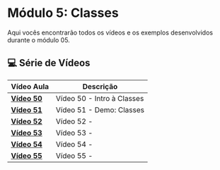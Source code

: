 # Módulo 5: Classes

Aqui vocês encontrarão todos os vídeos e os exemplos desenvolvidos durante o módulo 05.

## 💻 Série de Vídeos

| Vídeo Aula | Descrição |
|---|---|
| **[Vídeo 50](https://youtu.be/7W3PNpoCB40)** | Vídeo 50 - Intro à Classes |
| **[Vídeo 51](https://youtu.be/tKVsXBMYm1g)** | Vídeo 51 - Demo: Classes|
| **[Vídeo 52]()** | Vídeo 52 -  |
| **[Vídeo 53]()** | Vídeo 53 -  |
| **[Vídeo 54]()** | Vídeo 54 -  |
| **[Vídeo 55]()** | Vídeo 55 -  |
